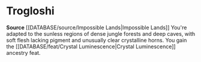 ﻿---
id: '214'
name: Trogloshi
rarity: Common
rus_type_level: null
source: '[[DATABASE/source/Impossible Lands|Impossible Lands]]'
trait: null
type: Heritage

---
# Trogloshi

**Source** [[DATABASE/source/Impossible Lands|Impossible Lands]]
You're adapted to the sunless regions of dense jungle forests and deep caves, with soft flesh lacking pigment and unusually clear crystalline horns. You gain the [[DATABASE/feat/Crystal Luminescence|Crystal Luminescence]] ancestry feat.